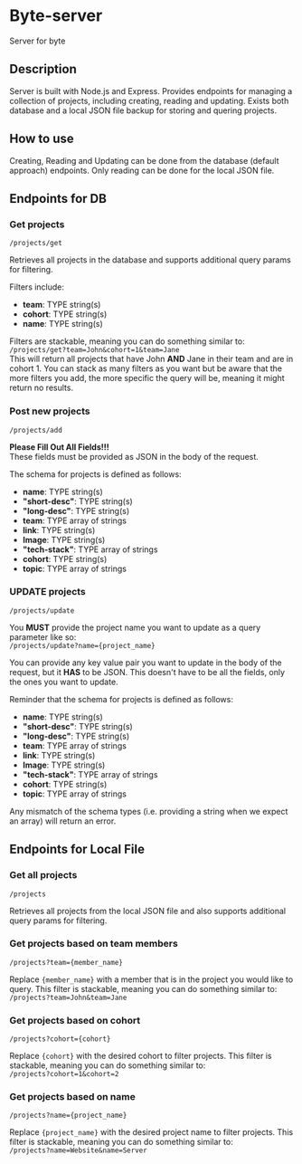 # Byte-server
Server for byte

## Description
Server is built with Node.js and Express. Provides endpoints for managing a collection of projects, including creating, reading and updating. Exists both database and a local JSON file backup for storing and quering projects.

## How to use
Creating, Reading and Updating can be done from the database (default approach) endpoints. Only reading can be done for the local JSON file.

## Endpoints for DB

### Get projects
`/projects/get`

Retrieves all projects in the database and supports additional query params for filtering.

Filters include:
- **team**: TYPE string(s)
- **cohort**: TYPE string(s)
- **name**: TYPE string(s)

Filters are stackable, meaning you can do something similar to:  
`/projects/get?team=John&cohort=1&team=Jane`  
This will return all projects that have John **AND** Jane in their team and are in cohort 1. You can stack as many filters as you want but be aware that the more filters you add, the more specific the query will be, meaning it might return no results.

### Post new projects
`/projects/add`

**Please Fill Out All Fields!!!**  
These fields must be provided as JSON in the body of the request.

The schema for projects is defined as follows:
- **name**: TYPE string(s)
- **"short-desc"**: TYPE string(s)
- **"long-desc"**: TYPE string(s)
- **team**: TYPE array of strings
- **link**: TYPE string(s)
- **Image**: TYPE string(s)
- **"tech-stack"**: TYPE array of strings
- **cohort**: TYPE string(s)
- **topic**: TYPE array of strings

### UPDATE projects
`/projects/update`

You **MUST** provide the project name you want to update as a query parameter like so:  
`/projects/update?name={project_name}`

You can provide any key value pair you want to update in the body of the request, but it **HAS** to be JSON. This doesn't have to be all the fields, only the ones you want to update.

Reminder that the schema for projects is defined as follows:
- **name**: TYPE string(s)
- **"short-desc"**: TYPE string(s)
- **"long-desc"**: TYPE string(s)
- **team**: TYPE array of strings
- **link**: TYPE string(s)
- **Image**: TYPE string(s)
- **"tech-stack"**: TYPE array of strings
- **cohort**: TYPE string(s)
- **topic**: TYPE array of strings

Any mismatch of the schema types (i.e. providing a string when we expect an array) will return an error.

## Endpoints for Local File

### Get all projects
`/projects`

Retrieves all projects from the local JSON file and also supports additional query params for filtering. 

### Get projects based on team members
`/projects?team={member_name}`

Replace `{member_name}` with a member that is in the project you would like to query. This filter is stackable, meaning you can do something similar to:  
`/projects?team=John&team=Jane`

### Get projects based on cohort
`/projects?cohort={cohort}`

Replace `{cohort}` with the desired cohort to filter projects. This filter is stackable, meaning you can do something similar to:  
`/projects?cohort=1&cohort=2`

### Get projects based on name
`/projects?name={project_name}`

Replace `{project_name}` with the desired project name to filter projects.
This filter is stackable, meaning you can do something similar to:  
`/projects?name=Website&name=Server`